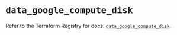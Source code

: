 # `data_google_compute_disk`

Refer to the Terraform Registry for docs: [`data_google_compute_disk`](https://registry.terraform.io/providers/hashicorp/google/6.47.0/docs/data-sources/compute_disk).
